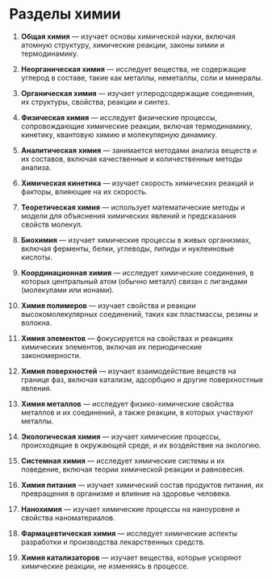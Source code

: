 # Разделы химии

1. **Общая химия** — изучает основы химической науки, включая атомную структуру, химические реакции, законы химии и термодинамику.

2. **Неорганическая химия** — исследует вещества, не содержащие углерод в составе, такие как металлы, неметаллы, соли и минералы.

3. **Органическая химия** — изучает углеродсодержащие соединения, их структуры, свойства, реакции и синтез.

4. **Физическая химия** — исследует физические процессы, сопровождающие химические реакции, включая термодинамику, кинетику, квантовую химию и молекулярную динамику.

5. **Аналитическая химия** — занимается методами анализа веществ и их составов, включая качественные и количественные методы анализа.

6. **Химическая кинетика** — изучает скорость химических реакций и факторы, влияющие на их скорость.

7. **Теоретическая химия** — использует математические методы и модели для объяснения химических явлений и предсказания свойств молекул.

8. **Биохимия** — изучает химические процессы в живых организмах, включая ферменты, белки, углеводы, липиды и нуклеиновые кислоты.

9. **Координационная химия** — исследует химические соединения, в которых центральный атом (обычно металл) связан с лигандами (молекулами или ионами).

10. **Химия полимеров** — изучает свойства и реакции высокомолекулярных соединений, таких как пластмассы, резины и волокна.

11. **Химия элементов** — фокусируется на свойствах и реакциях химических элементов, включая их периодические закономерности.

12. **Химия поверхностей** — изучает взаимодействие веществ на границе фаз, включая катализм, адсорбцию и другие поверхностные явления.

13. **Химия металлов** — исследует физико-химические свойства металлов и их соединений, а также реакции, в которых участвуют металлы.

14. **Экологическая химия** — изучает химические процессы, происходящие в окружающей среде, и их воздействие на экологию.

15. **Системная химия** — исследует химические системы и их поведение, включая теории химической реакции и равновесия.

16. **Химия питания** — изучает химический состав продуктов питания, их превращения в организме и влияние на здоровье человека.

17. **Нанохимия** — изучает химические процессы на наноуровне и свойства наноматериалов.

18. **Фармацевтическая химия** — исследует химические аспекты разработки и производства лекарственных средств.

19. **Химия катализаторов** — изучает вещества, которые ускоряют химические реакции, не изменяясь в процессе.
